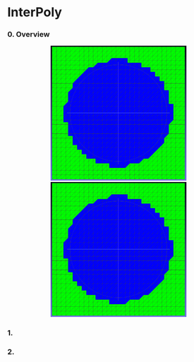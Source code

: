 # InterPoly

### 0. Overview

<center>
<img src="https://github.com/xiconxi/InterPoly/blob/main/imgs/RawPolyCurves.png" style="zoom:30%;" /> <img src="https://github.com/xiconxi/InterPoly/blob/main/imgs/RawPolyCurves.png" style="zoom:30%;" />
</center>

### 1. 


### 2. 







